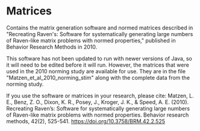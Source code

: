 # Matrices
Contains the matrix generation software and normed matrices described in "Recreating Raven's: Software for systematically generating large numbers of Raven-like matrix problems with normed properties," published in Behavior Research Methods in 2010.

This software has not been updated to run with newer versions of Java, so it will need to be edited before it will run. However, the matrices that were used in the 2010 norming study are available for use. They are in the file "Matzen_et_al_2010_norming_stim" along with the complete data from the norming study.

If you use the software or matrices in your research, please cite: Matzen, L. E., Benz, Z. O., Dixon, K. R., Posey, J., Kroger, J. K., & Speed, A. E. (2010). Recreating Raven’s: Software for systematically generating large numbers of Raven-like matrix problems with normed properties. Behavior research methods, 42(2), 525-541. https://doi.org/10.3758/BRM.42.2.525
